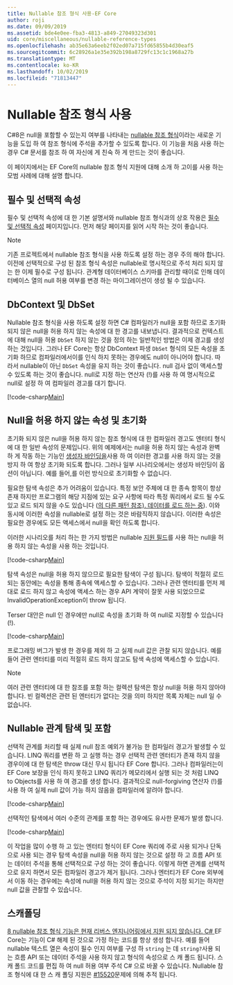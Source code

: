 ```yaml
---
title: Nullable 참조 형식 사용-EF Core
author: roji
ms.date: 09/09/2019
ms.assetid: bde4e0ee-fba3-4813-a849-27049323d301
uid: core/miscellaneous/nullable-reference-types
ms.openlocfilehash: ab35e63a6eeb2f02ed07a715fd65855b4d30eaf5
ms.sourcegitcommit: 6c28926a1e35e392b198a8729fc13c1c1968a27b
ms.translationtype: MT
ms.contentlocale: ko-KR
ms.lasthandoff: 10/02/2019
ms.locfileid: "71813447"
---
```

# <a name="working-with-nullable-reference-types"></a>Nullable 참조 형식 사용

C#8은 null을 포함할 수 있는지 여부를 나타내는 [nullable 참조 형식](/dotnet/csharp/tutorials/nullable-reference-types)이라는 새로운 기능을 도입 하 여 참조 형식에 주석을 추가할 수 있도록 합니다. 이 기능을 처음 사용 하는 경우 C# 문서를 참조 하 여 자신에 게 친숙 하 게 만드는 것이 좋습니다.

이 페이지에서는 EF Core의 nullable 참조 형식 지원에 대해 소개 하 고이를 사용 하는 모범 사례에 대해 설명 합니다.

## <a name="required-and-optional-properties"></a>필수 및 선택적 속성

필수 및 선택적 속성에 대 한 기본 설명서와 nullable 참조 형식과의 상호 작용은 [필수 및 선택적 속성](xref:core/modeling/required-optional) 페이지입니다. 먼저 해당 페이지를 읽어 시작 하는 것이 좋습니다.

> [!NOTE]
> 기존 프로젝트에서 nullable 참조 형식을 사용 하도록 설정 하는 경우 주의 해야 합니다. 이전에 선택적으로 구성 된 참조 형식 속성은 nullable로 명시적으로 주석 처리 되지 않는 한 이제 필수로 구성 됩니다. 관계형 데이터베이스 스키마를 관리할 때이로 인해 데이터베이스 열의 null 허용 여부를 변경 하는 마이그레이션이 생성 될 수 있습니다.

## <a name="dbcontext-and-dbset"></a>DbContext 및 DbSet

Nullable 참조 형식을 사용 하도록 설정 하면 C# 컴파일러가 null을 포함 하므로 초기화 되지 않은 null을 허용 하지 않는 속성에 대 한 경고를 내보냅니다. 결과적으로 컨텍스트에 대해 null을 허용 `DbSet` 하지 않는 것을 정의 하는 일반적인 방법은 이제 경고를 생성 하는 것입니다. 그러나 EF Core는 항상 DbContext 파생 `DbSet` 형식의 모든 속성을 초기화 하므로 컴파일러에서이를 인식 하지 못하는 경우에도 null이 아니어야 합니다. 따라서 nullable이 아닌 `DbSet` 속성을 유지 하는 것이 좋습니다. null 검사 없이 액세스할 수 있도록 하는 것이 좋습니다. null로 지정 하는 연산자 (!)를 사용 하 여 명시적으로 null로 설정 하 여 컴파일러 경고를 대기 합니다.

[!code-csharp[Main](../../../samples/core/Miscellaneous/NullableReferenceTypes/NullableReferenceTypesContext.cs?name=Context&highlight=3-4)]

## <a name="non-nullable-properties-and-initialization"></a>Null을 허용 하지 않는 속성 및 초기화

초기화 되지 않은 null을 허용 하지 않는 참조 형식에 대 한 컴파일러 경고도 엔터티 형식에 대 한 일반 속성의 문제입니다. 위의 예제에서는 null을 허용 하지 않는 속성과 완벽 하 게 작동 하는 기능인 [생성자 바인딩을](xref:core/modeling/constructors)사용 하 여 이러한 경고를 사용 하지 않는 것을 방지 하 여 항상 초기화 되도록 합니다. 그러나 일부 시나리오에서는 생성자 바인딩이 옵션이 아닙니다. 예를 들어,를 이런 방식으로 초기화할 수 없습니다.

필요한 탐색 속성은 추가 어려움이 있습니다. 특정 보안 주체에 대 한 종속 항목이 항상 존재 하지만 프로그램의 해당 지점에 있는 요구 사항에 따라 특정 쿼리에서 로드 될 수도 있고 로드 되지 않을 수도 있습니다 ([의 다른 패턴 참조). 데이터를 로드 하는 중](xref:core/querying/related-data)). 이와 동시에 이러한 속성을 nullable로 설정 하는 것은 바람직하지 않습니다. 이러한 속성은 필요한 경우에도 모든 액세스에서 null을 확인 하도록 합니다.

이러한 시나리오를 처리 하는 한 가지 방법은 nullable [지원 필드](xref:core/modeling/backing-field)를 사용 하는 null을 허용 하지 않는 속성을 사용 하는 것입니다.

[!code-csharp[Main](../../../samples/core/Miscellaneous/NullableReferenceTypes/Order.cs?range=12-17)]

탐색 속성은 null을 허용 하지 않으므로 필요한 탐색이 구성 됩니다. 탐색이 적절히 로드 되는 동안에는 속성을 통해 종속에 액세스할 수 있습니다. 그러나 관련 엔터티를 먼저 제대로 로드 하지 않고 속성에 액세스 하는 경우 API 계약이 잘못 사용 되었으므로 InvalidOperationException이 throw 됩니다.

Terser 대안은 null 인 경우에만 null로 속성을 초기화 하 여 null로 지정할 수 있습니다 (!).

[!code-csharp[Main](../../../samples/core/Miscellaneous/NullableReferenceTypes/Order.cs?range=19)]

프로그래밍 버그가 발생 한 경우를 제외 하 고 실제 null 값은 관찰 되지 않습니다. 예를 들어 관련 엔터티를 미리 적절히 로드 하지 않고도 탐색 속성에 액세스할 수 있습니다.

> [!NOTE]
> 여러 관련 엔터티에 대 한 참조를 포함 하는 컬렉션 탐색은 항상 null을 허용 하지 않아야 합니다. 빈 컬렉션은 관련 된 엔터티가 없다는 것을 의미 하지만 목록 자체는 null 일 수 없습니다.

## <a name="navigating-and-including-nullable-relationships"></a>Nullable 관계 탐색 및 포함

선택적 관계를 처리할 때 실제 null 참조 예외가 불가능 한 컴파일러 경고가 발생할 수 있습니다. LINQ 쿼리를 변환 하 고 실행 하는 경우 선택적 관련 엔터티가 존재 하지 않을 경우이에 대 한 탐색은 throw 대신 무시 됩니다 EF Core 합니다. 그러나 컴파일러는이 EF Core 보장을 인식 하지 못하고 LINQ 쿼리가 메모리에서 실행 되는 것 처럼 LINQ to Objects를 사용 하 여 경고를 생성 합니다. 결과적으로 null-forgiving 연산자 (!)를 사용 하 여 실제 null 값이 가능 하지 않음을 컴파일러에 알려야 합니다.

[!code-csharp[Main](../../../samples/core/Miscellaneous/NullableReferenceTypes/Program.cs?range=46)]

선택적인 탐색에서 여러 수준의 관계를 포함 하는 경우에도 유사한 문제가 발생 합니다.

[!code-csharp[Main](../../../samples/core/Miscellaneous/NullableReferenceTypes/Program.cs?range=36-39&highlight=2)]

이 작업을 많이 수행 하 고 있는 엔터티 형식이 EF Core 쿼리에 주로 사용 되거나 단독으로 사용 되는 경우 탐색 속성을 null을 허용 하지 않는 것으로 설정 하 고 흐름 API 또는 데이터 주석을 통해 선택적으로 구성 하는 것이 좋습니다. 이렇게 하면 관계를 선택적으로 유지 하면서 모든 컴파일러 경고가 제거 됩니다. 그러나 엔터티가 EF Core 외부에서 이동 하는 경우에는 속성에 null을 허용 하지 않는 것으로 주석이 지정 되기는 하지만 null 값을 관찰할 수 있습니다.

## <a name="scaffolding"></a>스캐폴딩

[8 nullable 참조 형식 기능은 현재 리버스 엔지니어링에서 지원 되지 않습니다. C# ](/dotnet/csharp/tutorials/nullable-reference-types) EF Core는 기능이 C# 해제 된 것으로 가정 하는 코드를 항상 생성 합니다. 예를 들어 nullable 텍스트 열은 속성이 필수 인지 여부를 구성 하 `string` 는 데 `string?`사용 되는 흐름 API 또는 데이터 주석을 사용 하지 않고 형식의 속성으로 스 캐 폴드 됩니다. 스 캐 폴드 코드를 편집 하 여 null 허용 여부 주석 C# 으로 바꿀 수 있습니다. Nullable 참조 형식에 대 한 스 캐 폴딩 지원은 [#15520](https://github.com/aspnet/EntityFrameworkCore/issues/15520)문제에 의해 추적 됩니다.
